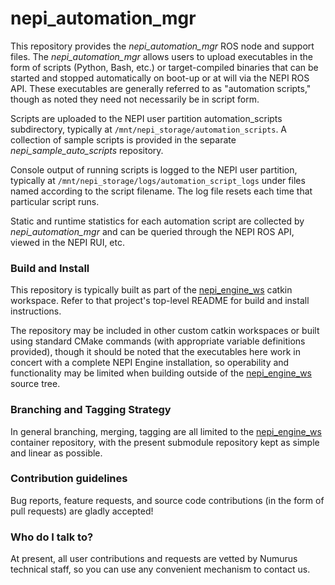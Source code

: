 <!--
Copyright (c) 2024 Numurus, LLC <https://www.numurus.com>.

This file is part of nepi-engine
(see https://github.com/nepi-engine).

License: 3-clause BSD, see https://opensource.org/licenses/BSD-3-Clause
-->

# nepi_automation_mgr #
This repository provides the _nepi_automation_mgr_ ROS node and support files. The _nepi_automation_mgr_ allows users to upload executables in the form of scripts (Python, Bash, etc.) or target-compiled binaries that can be started and stopped automatically on boot-up or at will via the NEPI ROS API. These executables are generally referred to as "automation scripts," though as noted they need not necessarily be in script form.

Scripts are uploaded to the NEPI user partition automation_scripts subdirectory, typically at `/mnt/nepi_storage/automation_scripts`. A collection of sample scripts is provided in the separate _nepi_sample_auto_scripts_ repository.

Console output of running scripts is logged to the NEPI user partition, typically at `/mnt/nepi_storage/logs/automation_script_logs`
under files named according to the script filename. The log file resets each time that particular script runs.

Static and runtime statistics for each automation script are collected by _nepi_automation_mgr_ and can be queried through the NEPI ROS API, viewed in the NEPI RUI, etc.

### Build and Install ###
This repository is typically built as part of the [nepi_engine_ws](https://github.com/nepi-engine/nepi_engine_ws) catkin workspace. Refer to that project's top-level README for build and install instructions.

The repository may be included in other custom catkin workspaces or built using standard CMake commands (with appropriate variable definitions provided), though it should be noted that the executables here work in concert with a complete NEPI Engine installation, so operability and functionality may be limited when building outside of the [nepi_engine_ws](https://github.com/nepi-engine/nepi_engine_ws) source tree.

### Branching and Tagging Strategy ###
In general branching, merging, tagging are all limited to the [nepi_engine_ws](https://github.com/nepi-engine/nepi_engine_ws) container repository, with the present submodule repository kept as simple and linear as possible.

### Contribution guidelines ###
Bug reports, feature requests, and source code contributions (in the form of pull requests) are gladly accepted!

### Who do I talk to? ###
At present, all user contributions and requests are vetted by Numurus technical staff, so you can use any convenient mechanism to contact us.